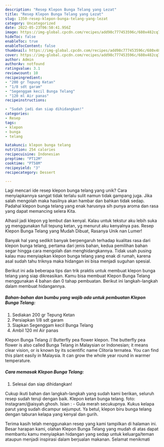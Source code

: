 ```yaml
---
description: "Resep Klepon Bunga Telang yang Lezat"
title: "Resep Klepon Bunga Telang yang Lezat"
slug: 1350-resep-klepon-bunga-telang-yang-lezat
category: Uncategorized
date: 2022-05-23T06:50:41.956Z
image: https://img-global.cpcdn.com/recipes/add98c777453596c/680x482cq70/klepon-bunga-telang-foto-resep-utama.jpg
hideToc: false
enableToc: true
enableTocContent: false
thumbnail: https://img-global.cpcdn.com/recipes/add98c777453596c/680x482cq70/klepon-bunga-telang-foto-resep-utama.jpg
cover: https://img-global.cpcdn.com/recipes/add98c777453596c/680x482cq70/klepon-bunga-telang-foto-resep-utama.jpg
author: Admin
authorAv: notfound
ratingvalue: 3.1
reviewcount: 10
recipeingredient:
- "200 gr Tepung Ketan"
- "1/8 sdt garam"
- "Segenggam kecil Bunga Telang"
- "120 ml Air panas"
recipeinstructions:

- "Sudah jadi dan siap dihidangkan!"
categories:
- Resep
tags:
- klepon
- bunga
- telang

katakunci: klepon bunga telang 
nutrition: 254 calories
recipecuisine: Indonesian
preptime: "PT12M"
cooktime: "PT58M"
recipeyield: "3"
recipecategory: Dessert

---
```





Lagi mencari ide resep klepon bunga telang yang unik? Cara menyiapkannya sangat tidak terlalu sulit namun tidak gampang juga. Jika salah mengolah maka hasilnya akan hambar dan bahkan tidak sedap. Padahal klepon bunga telang yang enak harusnya sih punya aroma dan rasa yang dapat memancing selera Kita.





Alhasil jadi klepon yg lembut dan kenyal. Kalau untuk tekstur aku lebih suka yg menggunakan full tepung ketan, yg menurut aku kenyalnya pas. Resep Klepon Bunga Telang yang Mudah Dibuat, Rasanya Unik nan Lumer!

Banyak hal yang sedikit banyak berpengaruh terhadap kualitas rasa dari klepon bunga telang, pertama dari jenis bahan, kedua pemilihan bahan segar hingga cara mengolah dan menghidangkannya. Tidak usah pusing kalau mau menyiapkan klepon bunga telang yang enak di rumah, karena asal sudah tahu triknya maka hidangan ini bisa menjadi suguhan spesial.






Berikut ini ada beberapa tips dan trik praktis untuk membuat klepon bunga telang yang siap dikreasikan. Kamu bisa membuat Klepon Bunga Telang menggunakan 4 bahan dan 0 tahap pembuatan. Berikut ini langkah-langkah dalam membuat hidangannya.

<!--inarticleads1-->

##### Bahan-bahan dan bumbu yang wajib ada untuk pembuatan Klepon Bunga Telang:

1. Sediakan 200 gr Tepung Ketan
1. Persiapkan 1/8 sdt garam
1. Siapkan Segenggam kecil Bunga Telang
1. Ambil 120 ml Air panas


Klepon Bunga Telang // Butterfly pea flower klepon. The butterfly pea flower is also called Bunga Telang in Malaysian or Indonesian; it means clear vision, or is known by its scientific name Clitoria ternatea. You can find this plant easily in Malaysia. It can grow the whole year round in warmer temperature. 

<!--inarticleads2-->

##### Cara memasak Klepon Bunga Telang:


1. Selesai dan siap dihidangkan!

Cukup ikuti bahan dan langkah-langkah yang sudah kami berikan, seluruh resep sudah teruji dengan baik. Klepon ketan bunga telang. foto: Instagram/@aisyah.ghosh. Isian : - Gula merah secukupnya. Kukus kelapa parut yang sudah dicampur sejumput. Ya betul, klepon biru bunga telang dengan taburan kelapa yang kenyal dan gurih. 

Terima kasih telah menggunakan resep yang kami tampilkan di halaman ini. Besar harapan kami, olahan Klepon Bunga Telang yang mudah di atas dapat membantu kamu menyiapkan hidangan yang sedap untuk keluarga/teman ataupun menjadi inspirasi dalam berjualan makanan. Selamat menikmati
